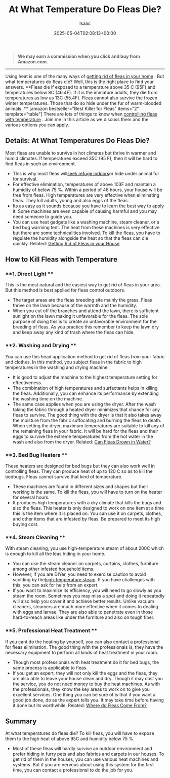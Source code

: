 ﻿---
author: Isaac
layout: post
title: At What Temperature Do Fleas Die?
date: '2025-05-04T02:08:13+00:00'
categories:
- Fleas
- Guide
tags: []
slug: /at-what-temperature-do-fleas-die/
lastmod: 2025-05-07T12:21:23+03:00
---
> **We may earn a commission when you click and buy from Amazon.com.**
>

---
Using heat is one of the many ways of
[getting rid of fleas in your home](https://pestpolicy.com/home-remedies-for-fleas/)
. But what temperatures do fleas die? Well, this is the right place to find your answers.
**Fleas die if exposed to a temperature above 35 C (95F) and temperatures below 8C (46.4F). If it is the immature adults, they die from temperatures as low as 13C (55.4F). Fleas cannot also survive the frozen winter temperatures. Those that do so hide under the fur of warm-blooded animals. **
[amazon bestseller="Best Killer for Fleas" items="2" template="table"]
There are lots of things to know when
[controlling fleas with temperature](https://pestpolicy.com/what-kills-fleas-on-contact/)
. Join me in this article as we discuss them and the various options you can apply.
## Details: At What Temperatures Do Fleas Die?
Most fleas are unable to survive in hot climates but thrive in warmer and humid climates. If temperatures exceed 35C (95 F), then it will be hard to find fleas in such an environment.
- This is why most fleas will[seek refuge indoors](https://pestpolicy.com/best-igr-for-fleas/)or hide under animal fur for survival.
- For effective elimination, temperatures of above 103F and maintain a humidity of below 75 %. Within a period of 48 hours, your house will be free from fleas.
High temperatures are very effective when eliminating fleas. They kill adults, young and also eggs of the fleas.
- Its as easy as it sounds because you have to learn the best way to apply it. Some machines are even capable of causing harmful and you may need someone to guide you.
- You can use heat gadgets like a washing machine, steam cleaner, or a bed bug warming tent. The heat from these machines is very effective but there are some technicalities involved.
To kill the fleas, you have to regulate the humidity alongside the heat so that the fleas can die quickly.
Related:
[Getting Rid of Fleas in your House](https://pestpolicy.com/how-to-get-rid-of-fleas-in-the-house-fast/)
## How to Kill Fleas with Temperature
### **1. Direct Light **
This is the most natural and the easiest way to get rid of fleas in your area. But this method is best applied for fleas control outdoors.
- The target areas are the fleas breeding site mainly the grass. Fleas thrive on the lawn because of the warmth and the humidity.
- When you cut off the branches and attend the lawn, there is sufficient sunlight on the lawn making it unfavorable for the fleas. The sole purpose of doing this is to create an unfavorable environment for the breeding of fleas.
As you practice this remember to keep the lawn dry and keep away any kind of trash where the fleas can hide.
### **2. Washing and Drying **
You can use this head application method to get rid of fleas from your fabric and clothes. In this method, you subject fleas in the fabric to high temperatures in the washing and drying machine.
- It is good to adjust the machine to the highest temperature setting for effectiveness.
- The combination of high temperatures and surfactants helps in killing the fleas. Additionally, you can enhance its performance by extending the washing time on the machine.
- The same case applies when you are using the dryer. After the wash taking the fabric through a heated dryer minimizes that chance for any fleas to survive.
The good thing with the dryer is that it also takes away the moisture from the fabric suffocating and burning the fleas to death.
When setting the dryer, maximum temperatures are suitable to kill any of the remaining fleas in your fabric. It will be hard for the fleas and their eggs to survive the extreme temperatures from the hot water in the wash and also from the dryer.
Related:
[Can Fleas Drown in Water?](https://pestpolicy.com/do-fleas-drown-in-water/)
### **3. Bed Bug Heaters **
These heaters are designed for bed bugs but they can also work well in controlling fleas. They can produce heat of up to 120 C so as to kill the bedbugs. Fleas cannot survive that kind of temperature.
- These machines are found in different sizes and shapes but their working is the same. To kill the fleas, you will have to turn on the heater for several hours.
- It produces high temperatures with a dry climate that kills the bugs and also the fleas. This heater is only designed to work on one item at a time this is the item where it is placed on.
You can use it on carpets, clothes, and other items that are infested by fleas.
Be prepared to meet its high buying cost.
### **4. Steam Cleaning **
With steam cleaning, you use high-temperature steam of about 200C which is enough to kill all the leas hiding in your home.
- You can use the steam cleaner on carpets, curtains, clothes, furniture among other infested household items.
- However, if you are DIYer, you need to exercise caution to avoid scolding by the[high-temperature steam](https://pestpolicy.com/best-steam-cleaner-for-fleas/). If you have challenges with this, you can ask for help from an expert.
- If you want to maximize its efficiency, you will need to go slowly as you steam the room. Sometimes you may miss a spot and doing it repeatedly will also help you cover it and achieve better results.
Unlike vacuum cleaners, steamers are much more effective when it comes to dealing with eggs and larvae. They are also able to penetrate even in those hard-to-reach areas like under the furniture and also on tough fiber.
### **5. Professional Heat Treatment **
If you cant do the heating by yourself, you can also contact a professional for fleas elimination. The good thing with the professionals is, they have the necessary equipment to perform all kinds of heat treatment in your room.
- Though most professionals with heat treatment do it for bed bugs, the same process is applicable to fleas.
- If you get an expert, they will not only kill the eggs and the fleas, they are also able to leave your house clean and dry.
Though it may cost you the service, you do not need money to buy the heat machines. As with the professionals, they know the key areas to work on to give you excellent services.
One thing you can be sure of is that if you want a good job done, do as the expert tells you. It may take time before having it done but its worthwhile.
Related:
[Where do Fleas Come From?](https://pestpolicy.com/where-do-fleas-come-from/)
## Summary
At what temperatures do fleas die? To kill fleas, you will have to expose them to the high heat of above 95C and humidity below 75 %.
- Most of these fleas will hardly survive an outdoor environment and prefer hiding in furry pets and also fabrics and carpets in our houses.
To get rid of them in the houses, you can use various heat machines and systems. But if you are nervous about using this system for the first time, you can contact a professional to do the job for you.